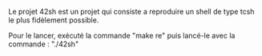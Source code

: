

Le projet 42sh est un projet qui consiste a reproduire un shell de type tcsh le plus fidèlement possible.

Pour le lancer, exécuté la commande "make re" puis lancé-le avec la commande :
"./42sh"